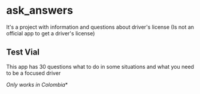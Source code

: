 # ask_answers

It's a project with information and questions about driver's license (Is not an official app to get a driver's license)

## Test Vial

This app has 30 questions what to do in some situations and what you need to be a focused driver

*Only works in Colombia**
